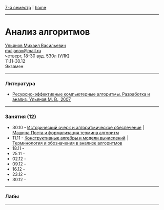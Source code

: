 [7-й семестр](../2021_2022_7_sem.md) | [home](../README.md)
____________________________________
# Анализ алгоритмов
[Ульянов Михаил Васильевич](https://www.linkedin.com/in/%D0%BC%D0%B8%D1%85%D0%B0%D0%B8%D0%BB-%D1%83%D0%BB%D1%8C%D1%8F%D0%BD%D0%BE%D0%B2-7a231040/) \
muljanov@mail.ru \
четверг, 18-30 ауд. 530л (УЛК)\
11.11-30.12 \
Экзамен 
____________________________________
### Литература

* [Ресурсно-эффективные компьютерные алгоритмы. Разработка и анализ, Ульянов М. В., 2007](https://drive.google.com/file/d/1GDkqsfJDjotvynJQqXr2NnCyt19Jt4bD/view?usp=drivesdk)
____________________________________
### Занятия (12)

* 30.10 - [Исторический очерк и алгоритмическое обеспечение](https://drive.google.com/file/d/1qpK3hTJKupoQ1ALHnQSyUUMK8iGIhNLb/view?usp=drivesdk) | [Машина Поста и формализация термина алгоритм](https://drive.google.com/file/d/1qshVkwYOuB2TD0xDyquaEA23uTDVpQBU/view?usp=drivesdk)
* 11.11 - [Конструктивные алгебры и модели вычислений](https://drive.google.com/file/d/1gK2kGSGIq6mIHwc__4hayb4K0e7KugJi/view?usp=sharing) | [Терминология и обозначения в анализе алгоритмов](https://drive.google.com/file/d/1gK2kGSGIq6mIHwc__4hayb4K0e7KugJi/view?usp=sharing)
* 18.11 - 
* 25.11 - 
* 02.12 - 
* 09.12 - 
* 16.12 - 
* 23.12 - 
* 30.12 - 
____________________________________
### Лабы



____________________________________
